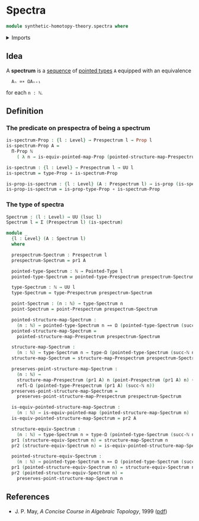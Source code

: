 # Spectra

```agda
module synthetic-homotopy-theory.spectra where
```

<details><summary>Imports</summary>

```agda
open import elementary-number-theory.natural-numbers

open import foundation.dependent-pair-types
open import foundation.equivalences
open import foundation.function-types
open import foundation.identity-types
open import foundation.propositions
open import foundation.universe-levels

open import structured-types.pointed-equivalences
open import structured-types.pointed-maps
open import structured-types.pointed-types

open import synthetic-homotopy-theory.loop-spaces
open import synthetic-homotopy-theory.prespectra
```

</details>

## Idea

A **spectrum** is a [sequence](foundation.sequences.md) of
[pointed types](structured-types.pointed-types.md) `A` equipped with an
equivalence

```text
  Aₙ ≃∗ ΩAₙ₊₁
```

for each `n : ℕ`.

## Definition

### The predicate on prespectra of being a spectrum

```agda
is-spectrum-Prop : {l : Level} → Prespectrum l → Prop l
is-spectrum-Prop A =
  Π-Prop ℕ
    ( λ n → is-equiv-pointed-map-Prop (pointed-structure-map-Prespectrum A n))

is-spectrum : {l : Level} → Prespectrum l → UU l
is-spectrum = type-Prop ∘ is-spectrum-Prop

is-prop-is-spectrum : {l : Level} (A : Prespectrum l) → is-prop (is-spectrum A)
is-prop-is-spectrum = is-prop-type-Prop ∘ is-spectrum-Prop
```

### The type of spectra

```agda
Spectrum : (l : Level) → UU (lsuc l)
Spectrum l = Σ (Prespectrum l) (is-spectrum)

module _
  {l : Level} (A : Spectrum l)
  where

  prespectrum-Spectrum : Prespectrum l
  prespectrum-Spectrum = pr1 A

  pointed-type-Spectrum : ℕ → Pointed-Type l
  pointed-type-Spectrum = pointed-type-Prespectrum prespectrum-Spectrum

  type-Spectrum : ℕ → UU l
  type-Spectrum = type-Prespectrum prespectrum-Spectrum

  point-Spectrum : (n : ℕ) → type-Spectrum n
  point-Spectrum = point-Prespectrum prespectrum-Spectrum

  pointed-structure-map-Spectrum :
    (n : ℕ) → pointed-type-Spectrum n →∗ Ω (pointed-type-Spectrum (succ-ℕ n))
  pointed-structure-map-Spectrum =
    pointed-structure-map-Prespectrum prespectrum-Spectrum

  structure-map-Spectrum :
    (n : ℕ) → type-Spectrum n → type-Ω (pointed-type-Spectrum (succ-ℕ n))
  structure-map-Spectrum = structure-map-Prespectrum prespectrum-Spectrum

  preserves-point-structure-map-Spectrum :
    (n : ℕ) →
    structure-map-Prespectrum (pr1 A) n (point-Prespectrum (pr1 A) n) ＝
    refl-Ω (pointed-type-Prespectrum (pr1 A) (succ-ℕ n))
  preserves-point-structure-map-Spectrum =
    preserves-point-structure-map-Prespectrum prespectrum-Spectrum

  is-equiv-pointed-structure-map-Spectrum :
    (n : ℕ) → is-equiv-pointed-map (pointed-structure-map-Spectrum n)
  is-equiv-pointed-structure-map-Spectrum = pr2 A

  structure-equiv-Spectrum :
    (n : ℕ) → type-Spectrum n ≃ type-Ω (pointed-type-Spectrum (succ-ℕ n))
  pr1 (structure-equiv-Spectrum n) = structure-map-Spectrum n
  pr2 (structure-equiv-Spectrum n) = is-equiv-pointed-structure-map-Spectrum n

  pointed-structure-equiv-Spectrum :
    (n : ℕ) → pointed-type-Spectrum n ≃∗ Ω (pointed-type-Spectrum (succ-ℕ n))
  pr1 (pointed-structure-equiv-Spectrum n) = structure-equiv-Spectrum n
  pr2 (pointed-structure-equiv-Spectrum n) =
    preserves-point-structure-map-Spectrum n
```

## References

- J. P. May, _A Concise Course in Algebraic Topology_, 1999
  ([pdf](https://www.math.uchicago.edu/~may/CONCISE/ConciseRevised.pdf))
